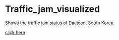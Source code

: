 # Traffic_jam_visualized
Shows the traffic jam status of Daejeon, South Korea.

<a href='https://nbviewer.jupyter.org/github/QuakTH/Traffic_jam_visualized/blob/master/ipynb_files/Daejeon%20Traffic%20state.ipynb'>click here</a>
